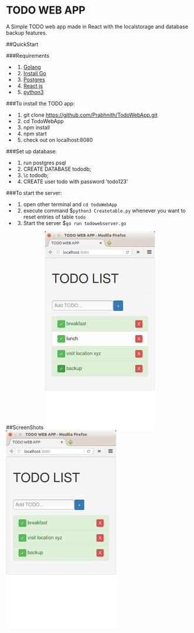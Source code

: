 # TODO WEB APP
A Simple TODO web app made in React with the localstorage and database backup features.

##QuickStart

###Requirements
* 1. [Golang](https://golang.org/)
* 2. [Install Go](https://golang.org/doc/install)
* 3. [Postgres](https://www.postgresql.org/download/)
* 4. [React js](https://facebook.github.io/react/)
* 5. [python3](https://www.python.org/downloads/) 

###To install the TODO app:
* 1. git clone https://github.com/Prabhnith/TodoWebApp.git
* 2. cd TodoWebApp
* 3. npm install
* 4. npm start
* 5. check out on localhost:8080 

###Set up database:
* 1. run postgres psql
* 2. CREATE DATABASE tododb;
* 3. \c tododb;
* 4. CREATE user todo with password 'todo123'

###To start the server:
* 1. open other terminal and `cd todoWebApp` 
* 2. execute command $`python3 Createtable.py` whenever you want to reset entries of table `todo` 
* 3. Start the server $`go run todowebserver.go` 



##ScreenShots
<img src="./screenshots/green_tick.png" alt="Drawing" width="300"/>
`                   `
<img src="./screenshots/delete_list_item.png" alt="Drawing" width="300"/>

